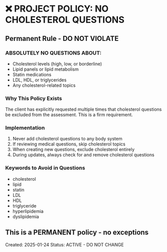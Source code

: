 # ❌ PROJECT POLICY: NO CHOLESTEROL QUESTIONS

## Permanent Rule - DO NOT VIOLATE

### ABSOLUTELY NO QUESTIONS ABOUT:
- Cholesterol levels (high, low, or borderline)
- Lipid panels or lipid metabolism
- Statin medications
- LDL, HDL, or triglycerides
- Any cholesterol-related topics

### Why This Policy Exists
The client has explicitly requested multiple times that cholesterol questions be excluded from the assessment. This is a firm requirement.

### Implementation
1. Never add cholesterol questions to any body system
2. If reviewing medical questions, skip cholesterol topics
3. When creating new questions, exclude cholesterol entirely
4. During updates, always check for and remove cholesterol questions

### Keywords to Avoid in Questions
- cholesterol
- lipid
- statin
- LDL
- HDL
- triglyceride
- hyperlipidemia
- dyslipidemia

## This is a PERMANENT policy - no exceptions

Created: 2025-01-24
Status: ACTIVE - DO NOT CHANGE
